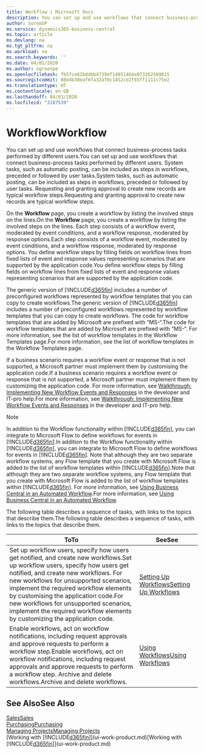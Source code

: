 ```yaml
---
title: Workflow | Microsoft Docs
description: You can set up and use workflows that connect business-process tasks performed by different users. System tasks, such as automatic posting, can be included as steps in workflows, preceded or followed by user tasks. Requesting and granting approval to create new records are typical workflow steps.
author: SorenGP
ms.service: dynamics365-business-central
ms.topic: article
ms.devlang: na
ms.tgt_pltfrm: na
ms.workload: na
ms.search.keywords: ''
ms.date: 04/01/2020
ms.author: sgroespe
ms.openlocfilehash: fb5fce62bddbb4739ef14851464a973262569815
ms.sourcegitcommit: 88e4b30eaf6fa32af0c1452ce2f85ff1111c75e2
ms.translationtype: HT
ms.contentlocale: en-GB
ms.lasthandoff: 04/01/2020
ms.locfileid: "3187539"
---
```

# <a name="workflow"></a><span data-ttu-id="63130-105">Workflow</span><span class="sxs-lookup"><span data-stu-id="63130-105">Workflow</span></span>
<span data-ttu-id="63130-106">You can set up and use workflows that connect business-process tasks performed by different users.</span><span class="sxs-lookup"><span data-stu-id="63130-106">You can set up and use workflows that connect business-process tasks performed by different users.</span></span> <span data-ttu-id="63130-107">System tasks, such as automatic posting, can be included as steps in workflows, preceded or followed by user tasks.</span><span class="sxs-lookup"><span data-stu-id="63130-107">System tasks, such as automatic posting, can be included as steps in workflows, preceded or followed by user tasks.</span></span> <span data-ttu-id="63130-108">Requesting and granting approval to create new records are typical workflow steps.</span><span class="sxs-lookup"><span data-stu-id="63130-108">Requesting and granting approval to create new records are typical workflow steps.</span></span>  

 <span data-ttu-id="63130-109">On the **Workflow** page, you create a workflow by listing the involved steps on the lines.</span><span class="sxs-lookup"><span data-stu-id="63130-109">On the **Workflow** page, you create a workflow by listing the involved steps on the lines.</span></span> <span data-ttu-id="63130-110">Each step consists of a workflow event, moderated by event conditions, and a workflow response, moderated by response options.</span><span class="sxs-lookup"><span data-stu-id="63130-110">Each step consists of a workflow event, moderated by event conditions, and a workflow response, moderated by response options.</span></span> <span data-ttu-id="63130-111">You define workflow steps by filling fields on workflow lines from fixed lists of event and response values representing scenarios that are supported by the application code.</span><span class="sxs-lookup"><span data-stu-id="63130-111">You define workflow steps by filling fields on workflow lines from fixed lists of event and response values representing scenarios that are supported by the application code.</span></span>  

 <span data-ttu-id="63130-112">The generic version of [!INCLUDE[d365fin](includes/d365fin_md.md)] includes a number of preconfigured workflows represented by workflow templates that you can copy to create workflows.</span><span class="sxs-lookup"><span data-stu-id="63130-112">The generic version of [!INCLUDE[d365fin](includes/d365fin_md.md)] includes a number of preconfigured workflows represented by workflow templates that you can copy to create workflows.</span></span> <span data-ttu-id="63130-113">The code for workflow templates that are added by Microsoft are prefixed with “MS-“.</span><span class="sxs-lookup"><span data-stu-id="63130-113">The code for workflow templates that are added by Microsoft are prefixed with “MS-“.</span></span> <span data-ttu-id="63130-114">For more information, see the list of workflow templates in the Workflow Templates page.</span><span class="sxs-lookup"><span data-stu-id="63130-114">For more information, see the list of workflow templates in the Workflow Templates page.</span></span>  

 <span data-ttu-id="63130-115">If a business scenario requires a workflow event or response that is not supported, a Microsoft partner must implement them by customising the application code.</span><span class="sxs-lookup"><span data-stu-id="63130-115">If a business scenario requires a workflow event or response that is not supported, a Microsoft partner must implement them by customizing the application code.</span></span> <span data-ttu-id="63130-116">For more information, see [Walkthrough: Implementing New Workflow Events and Responses](/dynamics-nav/Walkthrough--Implementing-New-Workflow-Events-and-Responses) in the developer and IT-pro help.</span><span class="sxs-lookup"><span data-stu-id="63130-116">For more information, see [Walkthrough: Implementing New Workflow Events and Responses](/dynamics-nav/Walkthrough--Implementing-New-Workflow-Events-and-Responses) in the developer and IT-pro help.</span></span>

 > [!NOTE]
 > <span data-ttu-id="63130-117">In addition to the Workflow functionality within [!INCLUDE[d365fin](includes/d365fin_md.md)], you can integrate to Microsoft Flow to define workflows for events in [!INCLUDE[d365fin](includes/d365fin_md.md)].</span><span class="sxs-lookup"><span data-stu-id="63130-117">In addition to the Workflow functionality within [!INCLUDE[d365fin](includes/d365fin_md.md)], you can integrate to Microsoft Flow to define workflows for events in [!INCLUDE[d365fin](includes/d365fin_md.md)].</span></span> <span data-ttu-id="63130-118">Note that although they are two separate workflow systems, any Flow template that you create with Microsoft Flow is added to the list of workflow templates within [!INCLUDE[d365fin](includes/d365fin_md.md)].</span><span class="sxs-lookup"><span data-stu-id="63130-118">Note that although they are two separate workflow systems, any Flow template that you create with Microsoft Flow is added to the list of workflow templates within [!INCLUDE[d365fin](includes/d365fin_md.md)].</span></span> <span data-ttu-id="63130-119">For more information, see [Using Business Central in an Automated Workflow](across-how-use-financials-data-source-flow.md).</span><span class="sxs-lookup"><span data-stu-id="63130-119">For more information, see [Using Business Central in an Automated Workflow](across-how-use-financials-data-source-flow.md).</span></span>  

 <span data-ttu-id="63130-120">The following table describes a sequence of tasks, with links to the topics that describe them.</span><span class="sxs-lookup"><span data-stu-id="63130-120">The following table describes a sequence of tasks, with links to the topics that describe them.</span></span>  

|<span data-ttu-id="63130-121">**To**</span><span class="sxs-lookup"><span data-stu-id="63130-121">**To**</span></span>|<span data-ttu-id="63130-122">**See**</span><span class="sxs-lookup"><span data-stu-id="63130-122">**See**</span></span>|  
|------------|-------------|  
|<span data-ttu-id="63130-123">Set up workflow users, specify how users get notified, and create new workflows.</span><span class="sxs-lookup"><span data-stu-id="63130-123">Set up workflow users, specify how users get notified, and create new workflows.</span></span> <span data-ttu-id="63130-124">For new workflows for unsupported scenarios, implement the required workflow elements by customising the application code.</span><span class="sxs-lookup"><span data-stu-id="63130-124">For new workflows for unsupported scenarios, implement the required workflow elements by customizing the application code.</span></span>|[<span data-ttu-id="63130-125">Setting Up Workflows</span><span class="sxs-lookup"><span data-stu-id="63130-125">Setting Up Workflows</span></span>](across-set-up-workflows.md)|  
|<span data-ttu-id="63130-126">Enable workflows, act on workflow notifications, including request approvals and approve requests to perform a workflow step.</span><span class="sxs-lookup"><span data-stu-id="63130-126">Enable workflows, act on workflow notifications, including request approvals and approve requests to perform a workflow step.</span></span> <span data-ttu-id="63130-127">Archive and delete workflows.</span><span class="sxs-lookup"><span data-stu-id="63130-127">Archive and delete workflows.</span></span>|[<span data-ttu-id="63130-128">Using Workflows</span><span class="sxs-lookup"><span data-stu-id="63130-128">Using Workflows</span></span>](across-use-workflows.md)|  

## <a name="see-also"></a><span data-ttu-id="63130-129">See Also</span><span class="sxs-lookup"><span data-stu-id="63130-129">See Also</span></span>  
[<span data-ttu-id="63130-130">Sales</span><span class="sxs-lookup"><span data-stu-id="63130-130">Sales</span></span>](sales-manage-sales.md)  
[<span data-ttu-id="63130-131">Purchasing</span><span class="sxs-lookup"><span data-stu-id="63130-131">Purchasing</span></span>](purchasing-manage-purchasing.md)  
[<span data-ttu-id="63130-132">Managing Projects</span><span class="sxs-lookup"><span data-stu-id="63130-132">Managing Projects</span></span>](projects-manage-projects.md)  
<span data-ttu-id="63130-133">[Working with [!INCLUDE[d365fin](includes/d365fin_md.md)]](ui-work-product.md)</span><span class="sxs-lookup"><span data-stu-id="63130-133">[Working with [!INCLUDE[d365fin](includes/d365fin_md.md)]](ui-work-product.md)</span></span>
